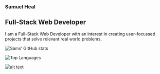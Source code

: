 ### Samuel Heal
## Full-Stack Web Developer

I am a Full-Stack Web Developer with an interest in creating user-focussed projects that solve relevant real world problems.

![Sams’ GitHub stats](https://github-readme-stats.vercel.app/api?username=SamuelHeal&theme=dracula&show_icons=true&count_private=true "Sams’ GutHub Stats")

![Top Languages](https://github-readme-stats.vercel.app/api/top-langs/?username=SamuelHeal&theme=dracula "Sams’ Top Languages Card")

<a href="https://www.linkedin.com/in/samuelheal"> ![alt text](https://img.shields.io/badge/-LinkedIn-0e76a8?style=plastic&logo=linkedIn)</a>
<!--
**SamuelHeal/SamuelHeal** is a ✨ _special_ ✨ repository because its `README.md` (this file) appears on your GitHub profile.

Here are some ideas to get you started:

- 🔭 I’m currently working on ...
- 🌱 I’m currently learning ...
- 👯 I’m looking to collaborate on ...
- 🤔 I’m looking for help with ...
- 💬 Ask me about ...
- 📫 How to reach me: ...
- 😄 Pronouns: ...
- ⚡ Fun fact: ...
-->
